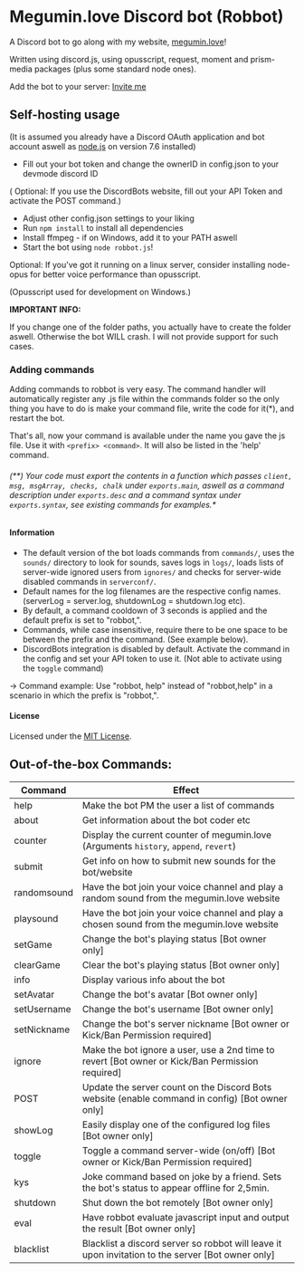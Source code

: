 # Megumin.love Discord bot (Robbot)
A Discord bot to go along with my website, [megumin.love](https://megumin.love)!

Written using discord.js, using opusscript, request, moment and prism-media packages (plus some standard node ones).

Add the bot to your server: [Invite me](https://discordapp.com/oauth2/authorize?client_id=257126756069277696&scope=bot&permissions=70274048)

## Self-hosting usage
(It is assumed you already have a Discord OAuth application and bot account aswell as [node.js](https://nodejs.org/en/) on version 7.6 installed)

- Fill out your bot token and change the ownerID in config.json to your devmode discord ID

( Optional: If you use the DiscordBots website, fill out your API Token and activate the POST command.)

- Adjust other config.json settings to your liking
- Run ``npm install`` to install all dependencies
- Install ffmpeg - if on Windows, add it to your PATH aswell
- Start the bot using ``node robbot.js``!

Optional: If you've got it running on a linux server, consider installing node-opus for better voice performance than opusscript.

(Opusscript used for development on Windows.)

**IMPORTANT INFO:**

If you change one of the folder paths, you actually have to create the folder aswell. 
Otherwise the bot WILL crash. I will not provide support for such cases.

### Adding commands
Adding commands to robbot is very easy. The command handler will automatically register any .js file within the commands folder so
the only thing you have to do is make your command file, write the code for it(*), and restart the bot. 

That's all, now your command is available under the name you gave the js file. 
Use it with ``<prefix> <command>``. It will also be listed in the 'help' command.

###### (**) Your code must export the contents in a function which passes ``client, msg, msgArray, checks, chalk`` under ``exports.main``, aswell as a command description under ``exports.desc`` and a command syntax under ``exports.syntax``, see existing commands for examples.*

#### Information
- The default version of the bot loads commands from ``commands/``, uses the ``sounds/`` directory to look for sounds, saves logs in ``logs/``, loads lists of server-wide ignored users from ``ignores/`` and checks for server-wide disabled commands in ``serverconf/``.
- Default names for the log filenames are the respective config names. (serverLog = server.log, shutdownLog = shutdown.log etc).
- By default, a command cooldown of 3 seconds is applied and the default prefix is set to "robbot,".
- Commands, while case insensitive, require there to be one space to be between the prefix and the command. (See example below).
- DiscordBots integration is disabled by default. Activate the command in the config and set your API token to use it. (Not able to activate using the ``toggle`` command)

-> Command example: Use "robbot, help" instead of "robbot,help" in a scenario in which the prefix is "robbot,".

#### License

Licensed under the [MIT License](https://github.com/robflop/robbot/blob/master/LICENSE.md).

## Out-of-the-box Commands:
| Command     	| Effect                                                                                    	    |
|-------------	|-------------------------------------------------------------------------------------------------	|
| help        	| Make the bot PM the user a list of commands                                                     	|
| about       	| Get information about the bot coder etc                                                         	|
| counter     	| Display the current counter of megumin.love (Arguments ``history``, ``append``, ``revert``)      	|
| submit      	| Get info on how to submit new sounds for the bot/website                                        	|
| randomsound 	| Have the bot join your voice channel and play a random sound from the megumin.love website       	|
| playsound     | Have the bot join your voice channel and play a chosen sound from the megumin.love website        |
| setGame     	| Change the bot's playing status [Bot owner only]                                                	|
| clearGame   	| Clear the bot's playing status [Bot owner only]                                                 	|
| info          | Display various info about the bot                                                 	            |
| setAvatar   	| Change the bot's avatar [Bot owner only]                                                        	|
| setUsername   | Change the bot's username [Bot owner only]                                                      	|
| setNickname   | Change the bot's server nickname [Bot owner or Kick/Ban Permission required]                      |
| ignore      	| Make the bot ignore a user, use a 2nd time to revert [Bot owner or Kick/Ban Permission required]  |
| POST        	| Update the server count on the Discord Bots website (enable command in config) [Bot owner only] 	|
| showLog     	| Easily display one of the configured log files [Bot owner only]                                 	|
| toggle        | Toggle a command server-wide (on/off) [Bot owner or Kick/Ban Permission required]                 |
| kys           | Joke command based on joke by a friend. Sets the bot's status to appear offline for 2,5min.       |
| shutdown    	| Shut down the bot remotely [Bot owner only]                                                     	|
| eval          | Have robbot evaluate javascript input and output the result [Bot owner only]                      |
| blacklist     | Blacklist a discord server so robbot will leave it upon invitation to the server [Bot owner only] |